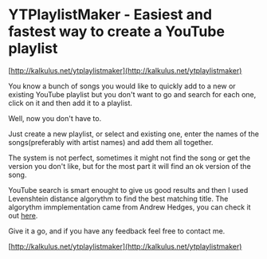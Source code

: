 # YTPlaylistMaker - Easiest and fastest way to create a YouTube playlist

[http://kalkulus.net/ytplaylistmaker](http://kalkulus.net/ytplaylistmaker)

You know a bunch of songs you would like to quickly add to a new or existing YouTube playlist but you don't want to go and search for each one, click on it and then add it to a playlist.

Well, now you don't have to.

Just create a new playlist, or select and existing one, enter the names of the songs(preferably with artist names) and add them all together.

The system is not perfect, sometimes it might not find the song or get the version you don't like, but for the most part it will find an ok version of the song.

YouTube search is smart enought to give us good results and then I used Levenshtein distance algorythm to find the best matching title. The algorythm immplementation came from Andrew Hedges, you can check it out [here](http://andrew.hedges.name/experiments/levenshtein/).

Give it a go, and if you have any feedback feel free to contact me.

[http://kalkulus.net/ytplaylistmaker](http://kalkulus.net/ytplaylistmaker)